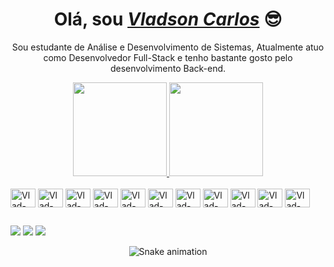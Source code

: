 <div>
  <h1 align="center">Olá, sou <a href="https://www.linkedin.com/in/vladsoncl/"><i>Vladson Carlos</i></a> 😎</h1>
  <p align="center">Sou estudante de Análise e Desenvolvimento de Sistemas, Atualmente atuo como Desenvolvedor Full-Stack e tenho bastante gosto pelo desenvolvimento Back-end.
</div>

<div align="center">
  <a href="https://github.com/vladcl">
    <img height="150em" src="https://github-readme-stats.vercel.app/api?username=vladcl&show_icons=true&hide_border=true&count_private=true&theme=github_dark"/>
    <img height="150em" src="https://github-readme-stats.vercel.app/api/top-langs/?username=vladcl&theme=github_dark&hide_border=false&&layout=compact"/>
  </a>
</div>

<div style="display: inline_block"><br>  
  <img align="center" alt="Vlad-JS" height="30" width="40" src="https://cdn.jsdelivr.net/gh/devicons/devicon/icons/javascript/javascript-original.svg">
  <img align="center" alt="Vlad-TS" height="30" width="40" src="https://cdn.jsdelivr.net/gh/devicons/devicon/icons/typescript/typescript-original.svg">
  <img align="center" alt="Vlad-React" height="30" width="40" src="https://cdn.jsdelivr.net/gh/devicons/devicon/icons/react/react-original.svg">
  <img align="center" alt="Vlad-Node" height="30" width="40" src="https://cdn.jsdelivr.net/gh/devicons/devicon/icons/nodejs/nodejs-original.svg">
  <img align="center" alt="Vlad-MySQL" height="30" width="40" src="https://cdn.jsdelivr.net/gh/devicons/devicon/icons/mysql/mysql-original.svg">
  <img align="center" alt="Vlad-Mongo" height="30" width="40" src="https://cdn.jsdelivr.net/gh/devicons/devicon/icons/mongodb/mongodb-original.svg">
  <img align="center" alt="Vlad-Docker" height="30" width="40" src="https://cdn.jsdelivr.net/gh/devicons/devicon/icons/docker/docker-original-wordmark.svg">
  <img align="center" alt="Vlad-VSC" height="30" width="40" src="https://cdn.jsdelivr.net/gh/devicons/devicon/icons/vscode/vscode-original.svg" />
  <img align="center" alt="Vlad-GIT" height="30" width="40" src="https://cdn.jsdelivr.net/gh/devicons/devicon/icons/git/git-original.svg" />
  <img align="center" alt="Vlad-Win" height="30" width="40" src="https://cdn.jsdelivr.net/gh/devicons/devicon/icons/windows8/windows8-original.svg" />
  <img align="center" alt="Vlad-Linux" height="30" width="40" src="https://cdn.jsdelivr.net/gh/devicons/devicon/icons/linux/linux-original.svg" />
</div>

##

<div> 
  <a href="https://instagram.com/vladsoncl" target="_blank"><img src="https://img.shields.io/badge/-Instagram-%23E4405F?style=for-the-badge&logo=instagram&logoColor=white" target="_blank"></a> 
  <a href = "mailto:vladsoncl@gmail.com"><img src="https://img.shields.io/badge/-Gmail-%23333?style=for-the-badge&logo=gmail&logoColor=white" target="_blank"></a>
  <a href="https://www.linkedin.com/in/vladsoncl/" target="_blank"><img src="https://img.shields.io/badge/-LinkedIn-%230077B5?style=for-the-badge&logo=linkedin&logoColor=white" target="_blank"></a>  
</div>

<div align="center">
  
 ![Snake animation](https://github.com/vladcl/vladcl/blob/output/github-contribution-grid-snake.svg)
  
</div>
